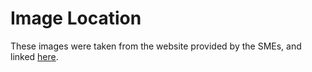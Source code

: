 # Image Location

These images were taken from the website provided by the SMEs, and linked [here](https://github.com/nasa/Transform-to-Open-Science/blob/main/docs/Area2_Capacity_Sharing/OpenCore/OpenCore_leads.md).
